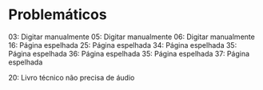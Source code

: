 # Problemáticos

03: Digitar manualmente
05: Digitar manualmente
06: Digitar manualmente
16: Página espelhada
25: Página espelhada
34: Página espelhada
35: Página espelhada
36: Página espelhada
35: Página espelhada
37: Página espelhada



20: Livro técnico não precisa de áudio